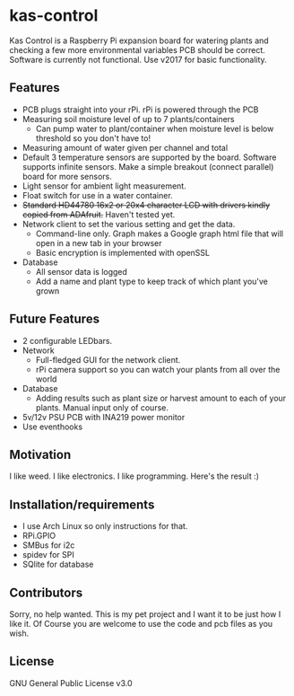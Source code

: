 # kas-control
Kas Control is a Raspberry Pi expansion board for watering plants and checking a few more environmental variables
PCB should be correct.
Software is currently not functional. Use v2017 for basic functionality.

Features
--------
- PCB plugs straight into your rPi. rPi is powered through the PCB
- Measuring soil moisture level of up to 7 plants/containers
  - Can pump water to plant/container when moisture level is below threshold so you don't have to!
- Measuring amount of water given per channel and total
- Default 3 temperature sensors are supported by the board. Software supports infinite sensors. Make a simple breakout (connect parallel) board for more sensors.
- Light sensor for ambient light measurement.
- Float switch for use in a water container.
- ~~Standard HD44780 16x2 or 20x4 character LCD with drivers kindly copied from ADAfruit.~~ Haven't tested yet.
- Network client to set the various setting and get the data.
  - Command-line only. Graph makes a Google graph html file that will open in a new tab in your browser
  - Basic encryption is implemented with openSSL
- Database
  - All sensor data is logged
  - Add a name and plant type to keep track of which plant you've grown
  
Future Features
---------------
- 2 configurable LEDbars.
- Network
  - Full-fledged GUI for the network client.
  - rPi camera support so you can watch your plants from all over the world
- Database
  - Adding results such as plant size or harvest amount to each of your plants. Manual input only of course.
- 5v/12v PSU PCB with INA219 power monitor
- Use eventhooks

Motivation
----------

I like weed. I like electronics. I like programming. Here's the result :)


Installation/requirements
-------------------------

- I use Arch Linux so only instructions for that.
- RPi.GPIO
- SMBus for i2c
- spidev for SPI
- SQlite for database


Contributors
------------

Sorry, no help wanted. This is my pet project and I want it to be just how I like it. Of Course you are welcome to use the code and pcb files as you wish.

License
-------

GNU General Public License v3.0